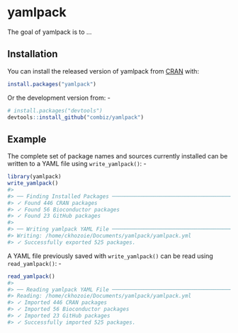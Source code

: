 
<!-- README.md is generated from README.Rmd. Please edit that file -->

# yamlpack

<!-- badges: start -->

<!-- badges: end -->

The goal of yamlpack is to …

## Installation

You can install the released version of yamlpack from
[CRAN](https://CRAN.R-project.org) with:

``` r
install.packages("yamlpack")
```

Or the development version from: -

``` r
# install.packages("devtools")
devtools::install_github("combiz/yamlpack")
```

## Example

The complete set of package names and sources currently installed can be
written to a YAML file using `write_yamlpack()`: -

``` r
library(yamlpack)
write_yamlpack()
#> 
#> ── Finding Installed Packages ─────────────────────────────────────────
#> ✓ Found 446 CRAN packages
#> ✓ Found 56 Bioconductor packages
#> ✓ Found 23 GitHub packages
#> 
#> ── Writing yamlpack YAML File ─────────────────────────────────────────
#> Writing: /home/ckhozoie/Documents/yamlpack/yamlpack.yml
#> ✓ Successfully exported 525 packages.
```

A YAML file previously saved with `write_yamlpack()` can be read using
`read_yamlpack()`: -

``` r
read_yamlpack()
#> 
#> ── Reading yamlpack YAML File ─────────────────────────────────────────
#> Reading: /home/ckhozoie/Documents/yamlpack/yamlpack.yml
#> ✓ Imported 446 CRAN packages
#> ✓ Imported 56 Bioconductor packages
#> ✓ Imported 23 GitHub packages
#> ✓ Successfully imported 525 packages.
```
